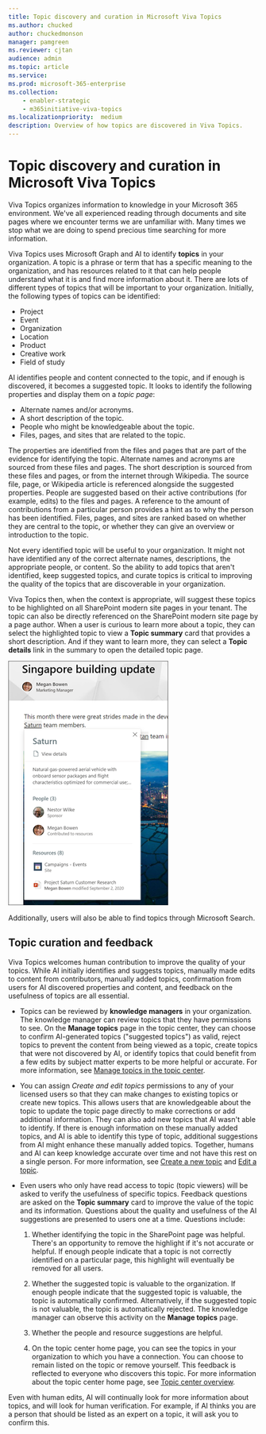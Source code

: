 ```yaml
---
title: Topic discovery and curation in Microsoft Viva Topics
ms.author: chucked
author: chuckedmonson
manager: pamgreen
ms.reviewer: cjtan
audience: admin
ms.topic: article
ms.service: 
ms.prod: microsoft-365-enterprise
ms.collection: 
    - enabler-strategic
    - m365initiative-viva-topics
ms.localizationpriority:  medium
description: Overview of how topics are discovered in Viva Topics.
---
```


# Topic discovery and curation in Microsoft Viva Topics 

Viva Topics organizes information to knowledge in your Microsoft 365 environment. We've all experienced reading through documents and site pages where we encounter terms we are unfamiliar with. Many times we stop what we are doing to spend precious time searching for more information.

Viva Topics uses Microsoft Graph and AI to identify **topics** in your organization.  A topic is a phrase or term that has a specific meaning to the organization, and has resources related to it that can help people understand what it is and find more information about it. There are lots of different types of topics that will be important to your organization. Initially, the following types of topics can be identified:

- Project
- Event
- Organization
- Location
- Product
- Creative work
- Field of study

AI identifies people and content connected to the topic, and if enough is discovered, it becomes a suggested topic. It looks to identify the following properties and display them on a *topic page*:

- Alternate names and/or acronyms.
- A short description of the topic.
- People who might be knowledgeable about the topic.
- Files, pages, and sites that are related to the topic.

The properties are identified from the files and pages that are part of the evidence for identifying the topic. Alternate names and acronyms are sourced from these files and pages. The short description is sourced from these files and pages, or from the internet through Wikipedia. The source file, page, or Wikipedia article is referenced alongside the suggested properties. People are suggested based on their active contributions (for example, edits) to the files and pages. A reference to the amount of contributions from a particular person provides a hint as to why the person has been identified. Files, pages, and sites are ranked based on whether they are central to the topic, or whether they can give an overview or introduction to the topic. 

Not every identified topic will be useful to your organization. It might not have identified any of the correct alternate names, descriptions, the appropriate people, or content. So the ability to add topics that aren't identified, keep suggested topics, and curate topics is critical to improving the quality of the topics that are discoverable in your organization.

Viva Topics then, when the context is appropriate, will suggest these topics to be highlighted on all SharePoint modern site pages in your tenant. The topic can also be directly referenced on the SharePoint modern site page by a page author. When a user is curious to learn more about a topic, they can select the highlighted topic to view a **Topic summary** card that provides a short description. And if they want to learn more, they can select a **Topic details** link in the summary to open the detailed topic page.

![Topic highlights.](../media/knowledge-management/saturn.png) </br>

Additionally, users will also be able to find topics through Microsoft Search.

## Topic curation and feedback

Viva Topics welcomes human contribution to improve the quality of your topics. While AI initially identifies and suggests topics, manually made edits to content from contributors, manually added topics, confirmation from users for AI discovered properties and content, and feedback on the usefulness of topics are all essential.

- Topics can be reviewed by **knowledge managers** in your organization. The knowledge manager can review topics that they have permissions to see. On the **Manage topics** page in the topic center, they can choose to confirm AI-generated topics ("suggested topics") as valid, reject topics to prevent the content from being viewed as a topic, create topics that were not discovered by AI, or identify topics that could benefit from a few edits by subject matter experts to be more helpful or accurate. For more information, see [Manage topics in the topic center](manage-topics.md).

- You can assign *Create and edit topics* permissions to any of your licensed users so that they can make changes to existing topics or create new topics. This allows users that are knowledgeable about the topic to update the topic page directly to make corrections or add additional information. They can also add new topics that AI wasn't able to identify. If there is enough information on these manually added topics, and AI is able to identify this type of topic, additional suggestions from AI might enhance these manually added topics. Together, humans and AI can keep knowledge accurate over time and not have this rest on a single person. For more information, see [Create a new topic](./create-a-topic.md) and [Edit a topic](./edit-a-topic.md).

- Even users who only have read access to topic (topic viewers) will be asked to verify the usefulness of specific topics. Feedback questions are asked on the **Topic summary** card to improve the value of the topic and its information. Questions about the quality and usefulness of the AI suggestions are presented to users one at a time. Questions include:

    1. Whether identifying the topic in the SharePoint page was helpful. There's an opportunity to remove the highlight if it's not accurate or helpful. If enough people indicate that a topic is not correctly identified on a particular page, this highlight will eventually be removed for all users. 

    2. Whether the suggested topic is valuable to the organization. If enough people indicate that the suggested topic is valuable, the topic is automatically confirmed. Alternatively, if the suggested topic is not valuable, the topic is automatically rejected. The knowledge manager can observe this activity on the **Manage topics** page.

    3. Whether the people and resource suggestions are helpful.

    4. On the topic center home page, you can see the topics in your organization to which you have a connection. You can choose to remain listed on the topic or remove yourself. This feedback is reflected to everyone who discovers this topic. For more information about the topic center home page, see [Topic center overview](./topic-center-overview.md).

Even with human edits, AI will continually look for more information about topics, and will look for human verification. For example, if AI thinks you are a person that should be listed as an expert on a topic, it will ask you to confirm this. 

